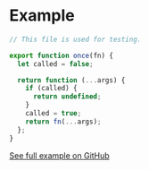 # Example

<div class="imported-github-code">

```js reference
// This file is used for testing.

export function once(fn) {
  let called = false;

  return function (...args) {
    if (called) {
      return undefined;
    }
    called = true;
    return fn(...args);
  };
}
```

<div class="github-code-link"><a href="https://github.com/user/repo/blob/branch/folder/example.js" target="_blank">See full example on GitHub</a></div>

</div>
